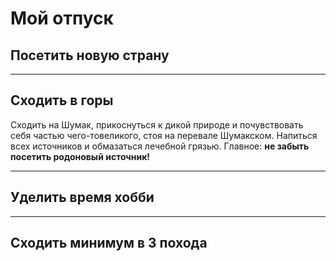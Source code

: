 # Мой отпуск

## Посетить новую страну


---
## Сходить в горы
Сходить на Шумак, прикоснуться к дикой природе и почувствовать себя частью чего-товеликого, стоя на перевале Шумакском. Напиться всех источников и  обмазаться лечебной грязью. Главное: **не забыть посетить родоновый источник!**

---
## Уделить время хобби


---
## Сходить минимум в 3 похода

